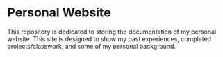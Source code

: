 # Personal Website
This repository is dedicated to storing the documentation of my personal website. This site is designed to show my past experiences, completed projects/classwork, and some of my personal background.